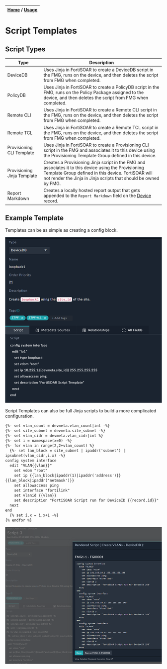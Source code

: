 | [Home](../../README.md) / [Usage](../usage.md) |
|------------------------------------------------|

# Script Templates

## Script Types

| Type | Description | 
| ---- | ----------- |
| DeviceDB | Uses Jinja in FortiSOAR to create a DeviceDB script in the FMG, runs on the device, and then deletes the script from FMG when completed. | 
| PolicyDB | Uses Jinja in FortiSOAR to create a PolicyDB script in the FMG, runs on the Policy Package assigned to the device, and then deletes the script from FMG when completed. | 
| Remote CLI | Uses Jinja in FortiSOAR to create a Remote CLI script in the FMG, runs on the device, and then deletes the script from FMG when completed. |
| Remote TCL | Uses Jinja in FortiSOAR to create a Remote TCL script in the FMG, runs on the device, and then deletes the script from FMG when completed. |
| Provisioning CLI Template | Uses Jinja in FortiSOAR to create a Provisioning CLI script in the FMG and associates it to this device using the Provisioning Template Group defined in this device. | 
| Provisioning Jinja Template | Creates a Provisioning Jinja script in the FMG and associates it to this device using the Provisioning Template Group defined in this device. FortiSOAR will not render the Jinja in Jinja scripts that should be owned by FMG. |
| Report Markdown | Creates a locally hosted report output that gets appended to the `Report Markdown` field on the [Device](./devices.md) record.  | 


## Example Template

Templates can be as simple as creating a config block. 

![](../res/modules/script-template-example1.png)

Script Templates can also be full Jinja scripts to build a more complicated configuration.

```
{%- set vlan_count = devmeta.vlan_count|int -%}
{%- set site_subnet = devmeta.site_subnet -%}
{%- set vlan_cidr = devmeta.vlan_cidr|int %}
{%- set i = namespace(x=0) -%}
{%- for vlan in range(2,2+vlan_count) %}
  {%- set lan_block = site_subnet | ipaddr('subnet') | ipsubnet(vlan_cidr,i.x) -%}
config system interface
  edit "VLAN{{vlan}}"
    set vdom "root"
    set ip {{lan_block|ipaddr(1)|ipaddr('address')}} {{lan_block|ipaddr('netmask')}}
    set allowaccess ping
    set interface "fortilink"
    set vlanid {{vlan}}
    set description "FortiSOAR Script run for DeviceID {{record.id}}"
  next
end
  {% set i.x = i.x+1 -%}
{% endfor %}
```

![](../res/modules/script-template-example2.png)